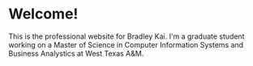 <h1>Welcome!</h1>
<p>This is the professional website for Bradley Kai.
I'm a graduate student working on a Master of Science in Computer Information Systems and Business Analystics at West Texas A&M.</p>
